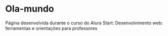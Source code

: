 # Ola-mundo
Página desenvolvida durante o curso do Alura Start: Desenvolvimento web: ferramentas e orientações para professores

